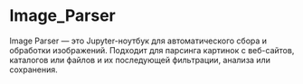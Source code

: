 # Image_Parser
Image Parser — это Jupyter-ноутбук для автоматического сбора и обработки изображений. Подходит для парсинга картинок с веб-сайтов, каталогов или файлов и их последующей фильтрации, анализа или сохранения.

